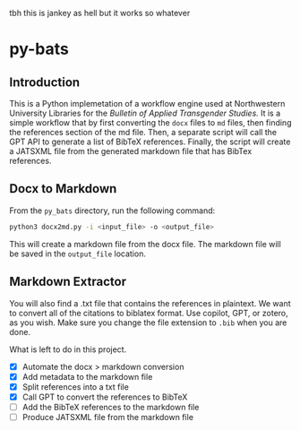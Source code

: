tbh this is jankey as hell but it works so whatever
# py-bats

## Introduction

This is a Python implemetation of a workflow engine used at Northwestern University Libraries for the *Bulletin of Applied Transgender Studies.* It is a simple workflow that by first converting the ```docx``` files to ```md``` files, then finding the references section of the md file. Then, a separate script will call the GPT API to generate a list of BibTeX references. Finally, the script will create a JATSXML file from the generated markdown file that has BibTex references.

## Docx to Markdown

From the ```py_bats``` directory, run the following command:

```bash
python3 docx2md.py -i <input_file> -o <output_file>
```

This will create a markdown file from the docx file. The markdown file will be saved in the ```output_file``` location.

## Markdown Extractor

You will also find a .txt file that contains the references in plaintext. We want to convert all of the citations to biblatex format. Use copilot, GPT, or zotero, as you wish. Make sure you change the file extension to ```.bib``` when you are done.


What is left to do in this project.
- [x] Automate the docx > markdown conversion
- [x] Add metadata to the markdown file
- [x] Split references into a txt file
- [x] Call GPT to convert the references to BibTeX
- [ ] Add the BibTeX references to the markdown file
- [ ] Produce JATSXML file from the markdown file